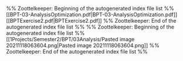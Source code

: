 %% Zoottelkeeper: Beginning of the autogenerated index file list  %%
 [[BPT-03-AnalysisOptimization.pdf|BPT-03-AnalysisOptimization.pdf]]
 [[BPTExercise2.pdf|BPTExercise2.pdf]]
%% Zoottelkeeper: End of the autogenerated index file list  %%
%% Zoottelkeeper: Beginning of the autogenerated index file list  %%
 [[1Projects/Semester2/BPT/03Analysis/Pasted image 20211118063604.png|Pasted image 20211118063604.png]]
%% Zoottelkeeper: End of the autogenerated index file list  %%
